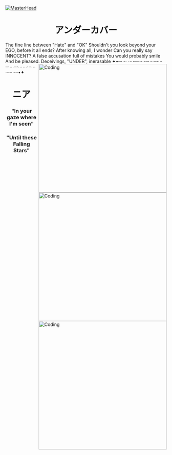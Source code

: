 [![MasterHead](https://media1.tenor.com/m/Qw-Y7EV3bDUAAAAd/ivan-alien-stage-ivan.gif)](https://N3arnate.io)
<h1 align="center">アンダーカバー</h1>
The fine line between "Hate" and "OK"
Shouldn't you look beyond your EGO, before it all ends?
After knowing all, I wonder
Can you really say INNOCENT?
A false accusation full of mistakes
You would probably smile
And be pleased.
Deceivings, "UNDER", inerasable
<img align="right" alt="Coding" width="400" src="https://mir-s3-cdn-cf.behance.net/project_modules/disp/2dba6170442963.5ba38a7b43681.gif">
✦•┈⋅⋯ ⋯⋅┈┈⋅⋯┈⋅⋯┈⋅⋯┈⋅⋯┈⋅⋯⋯⋅┈⋯⋅┈⋯⋅┈•✦
<h1 align="center">ニア</h1>
<img align="right" alt="Coding" width="400" src="https://media1.tenor.com/m/hW3j1PbtPnAAAAAC/alienstage-alien-stage.gif">
<h3 align="center">"In your gaze where I'm seen"</h3>
<img align="right" alt="Coding" width="400" src="https://media1.tenor.com/m/79aCWr8DrB0AAAAC/alienstage-alien-stage.gif">
<h3 align="center">"Until these Falling Stars"</h3>
